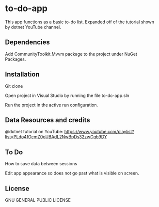 # to-do-app
This app functions as a basic to-do list. Expanded off of the tutorial shown by dotnet YouTube channel.

## Dependencies
Add CommunityToolkit.Mvvm package to the project under NuGet Packages.

## Installation
Git clone

Open project in Visual Studio by running the file to-do-app.sln

Run the project in the active run configuration.

## Data Resources and credits
@dotnet tutorial on YouTube: 
https://www.youtube.com/playlist?list=PLdo4fOcmZ0oUBAdL2NwBpDs32zwGqb9DY

## To Do
How to save data between sessions

Edit app appearance so does not go past what is visible on screen.

## License
GNU GENERAL PUBLIC LICENSE